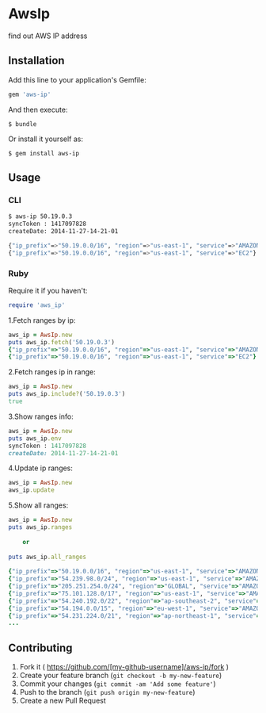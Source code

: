 # AwsIp

find out AWS IP address

## Installation

Add this line to your application's Gemfile:

```ruby
gem 'aws-ip'
```

And then execute:

    $ bundle

Or install it yourself as:

    $ gem install aws-ip

## Usage

### CLI

```sh
$ aws-ip 50.19.0.3
syncToken : 1417097828
createDate: 2014-11-27-14-21-01

{"ip_prefix"=>"50.19.0.0/16", "region"=>"us-east-1", "service"=>"AMAZON"}
{"ip_prefix"=>"50.19.0.0/16", "region"=>"us-east-1", "service"=>"EC2"}
```

### Ruby

Require it if you haven't:
```ruby
require 'aws_ip'
```

1.Fetch ranges by ip:
```ruby
aws_ip = AwsIp.new
puts aws_ip.fetch('50.19.0.3')
{"ip_prefix"=>"50.19.0.0/16", "region"=>"us-east-1", "service"=>"AMAZON"}
{"ip_prefix"=>"50.19.0.0/16", "region"=>"us-east-1", "service"=>"EC2"}
```
  
2.Fetch ranges ip in range:
```ruby
aws_ip = AwsIp.new
puts aws_ip.include?('50.19.0.3')
true
```
  
3.Show ranges info:
```ruby
aws_ip = AwsIp.new
puts aws_ip.env
syncToken : 1417097828
createDate: 2014-11-27-14-21-01
```
  
4.Update ip ranges:
```ruby
aws_ip = AwsIp.new
aws_ip.update
```
  
5.Show all ranges:
```ruby
aws_ip = AwsIp.new
puts aws_ip.ranges
　
    or
　
puts aws_ip.all_ranges
　
{"ip_prefix"=>"50.19.0.0/16", "region"=>"us-east-1", "service"=>"AMAZON"}
{"ip_prefix"=>"54.239.98.0/24", "region"=>"us-east-1", "service"=>"AMAZON"}
{"ip_prefix"=>"205.251.254.0/24", "region"=>"GLOBAL", "service"=>"AMAZON"}
{"ip_prefix"=>"75.101.128.0/17", "region"=>"us-east-1", "service"=>"AMAZON"}
{"ip_prefix"=>"54.240.192.0/22", "region"=>"ap-southeast-2", "service"=>"AMAZON"}
{"ip_prefix"=>"54.194.0.0/15", "region"=>"eu-west-1", "service"=>"AMAZON"}
{"ip_prefix"=>"54.231.224.0/21", "region"=>"ap-northeast-1", "service"=>"AMAZON"}
...
```

## Contributing

1. Fork it ( https://github.com/[my-github-username]/aws-ip/fork )
2. Create your feature branch (`git checkout -b my-new-feature`)
3. Commit your changes (`git commit -am 'Add some feature'`)
4. Push to the branch (`git push origin my-new-feature`)
5. Create a new Pull Request
